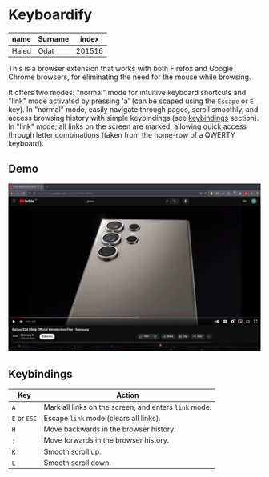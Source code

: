 # Keyboardify

| name  | Surname | index  |
|-------|---------|--------|
| Haled | Odat    | 201516 |


This is a browser extension that works with both Firefox and Google Chrome browsers, for eliminating the need for the mouse while browsing.

It offers two modes: "normal" mode for intuitive keyboard shortcuts and "link" mode activated by pressing 'a' (can be scaped using the `Escape` or `E` key).
In "normal" mode, easily navigate through pages, scroll smoothly, and access browsing history with simple keybindings (see <a href="#keybindings">keybindings</a> section).
In "link" mode, all links on the screen are marked, allowing quick access through letter combinations (taken from the home-row of a QWERTY keyboard).

## Demo

![demo](./docs/demo.gif)

## Keybindings

| Key          | Action                                                |
|--------------|-------------------------------------------------------|
| `A`          | Mark all links on the screen, and enters `link` mode. |
| `E` or `ESC` | Escape `link` mode (clears all links).                |
| `H`          | Move backwards in the browser history.                |
| `;`          | Move forwards in the browser history.                 |
| `K`          | Smooth scroll up.                                     |
| `L`          | Smooth scroll down.                                   |

